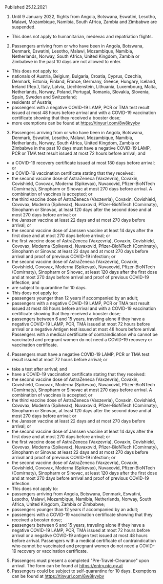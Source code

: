 Published 25.12.2021
1. Until 9 January 2022, flights from Angola, Botswana, Eswatini, Lesotho, Malawi, Mozambique, Namibia, South Africa, Zambia and Zimbabwe are suspended.
- This does not apply to humanitarian, medevac and repatriation flights.
2. Passengers arriving from or who have been in Angola, Botswana, Denmark, Eswatini, Lesotho, Malawi, Mozambique, Namibia, Netherlands, Norway, South Africa, United Kingdom, Zambia or Zimbabwe in the past 10 days are not allowed to enter.
- This does not apply to:
- nationals of Austria, Belgium, Bulgaria, Croatia, Cyprus, Czechia, Denmark, Estonia, Finland, France, Germany, Greece, Hungary, Iceland, Ireland (Rep.), Italy, Latvia, Liechtenstein, Lithuania, Luxembourg, Malta, Netherlands, Norway, Poland, Portugal, Romania, Slovakia, Slovenia, Spain, Sweden and Switzerland;
- residents of Austria;
- passengers with a negative COVID-19 LAMP, PCR or TMA test result issued at most 48 hours before arrival and with a COVID-19 vaccination certificate showing that they received a booster dose;
- more exemptions can be found at <a href="https://tinyurl.com/8w8kyybv">https://tinyurl.com/8w8kyybv</a>
3. Passengers arriving from or who have been in Angola, Botswana, Denmark, Eswatini, Lesotho, Malawi, Mozambique, Namibia, Netherlands, Norway, South Africa, United Kingdom, Zambia or Zimbabwe in the past 10 days must have a negative COVID-19 LAMP, PCR or TMA test result issued at most 72 hours before arrival; and
- a COVID-19 recovery certificate issued at most 180 days before arrival; or
- a COVID-19 vaccination certificate stating that they received:
- the second vaccine dose of AstraZeneca (Vaxzevria), Covaxin, Covishield, Covovax, Moderna (Spikevax), Nuvaxovid, Pfizer-BioNTech (Comirnaty), Sinopharm or Sinovac at most 270 days before arrival. A combination of vaccines is accepted; or
- the third vaccine dose of AstraZeneca (Vaxzevria), Covaxin, Covishield, Covovax, Moderna (Spikevax), Nuvaxovid, Pfizer-BioNTech (Comirnaty), Sinopharm or Sinovac, at least 120 days after the second dose and at most 270 days before arrival; or
- the Janssen vaccine at least 22 days and at most 270 days before arrival; or
- the second vaccine dose of Janssen vaccine at least 14 days after the first dose and at most 270 days before arrival; or
- the first vaccine dose of AstraZeneca (Vaxzevria), Covaxin, Covishield, Covovax, Moderna (Spikevax), Nuvaxovid, Pfizer-BioNTech (Comirnaty), Sinopharm or Sinovac at least 22 days and at most 270 days before arrival and proof of previous COVID-19 infection; or
- the second vaccine dose of AstraZeneca (Vaxzevria), Covaxin, Covishield, Covovax, Moderna (Spikevax), Nuvaxovid, Pfizer-BioNTech (Comirnaty), Sinopharm or Sinovac, at least 120 days after the first dose and at most 270 days before arrival and proof of previous COVID-19 infection; and
- are subject to quarantine for 10 days.
- This does not apply to:
- passengers younger than 12 years if accompanied by an adult;
- passengers with a negative COVID-19 LAMP, PCR or TMA test result issued at most 48 hours before arrival and with a COVID-19 vaccination certificate showing that they received a booster dose;
- passengers between 6 and 15 years, traveling alone if they have a negative COVID-19 LAMP, PCR, TMA issued at most 72 hours before arrival or a negative Antigen test issued at most 48 hours before arrival.
Passengers with a medical certificate of contraindication who cannot be vaccinated and pregnant women do not need a COVID-19 recovery or vaccination certificate.
4. Passengers must have a negative COVID-19 LAMP, PCR or TMA test result issued at most 72 hours before arrival; or
- take a test after arrival; and
- have a COVID-19 vaccination certificate stating that they received:
- the second vaccine dose of AstraZeneca (Vaxzevria), Covaxin, Covishield, Covovax, Moderna (Spikevax), Nuvaxovid, Pfizer-BioNTech (Comirnaty), Sinopharm or Sinovac at most 270 days before arrival. A combination of vaccines is accepted; or
- the third vaccine dose of AstraZeneca (Vaxzevria), Covaxin, Covishield, Covovax, Moderna (Spikevax), Nuvaxovid, Pfizer-BioNTech (Comirnaty), Sinopharm or Sinovac, at least 120 days after the second dose and at most 270 days before arrival; or
- the Janssen vaccine at least 22 days and at most 270 days before arrival; or
- the second vaccine dose of Janssen vaccine at least 14 days after the first dose and at most 270 days before arrival; or
- the first vaccine dose of AstraZeneca (Vaxzevria), Covaxin, Covishield, Covovax, Moderna (Spikevax), Nuvaxovid, Pfizer-BioNTech (Comirnaty), Sinopharm or Sinovac at least 22 days and at most 270 days before arrival and proof of previous COVID-19 infection; or
- the second vaccine dose of AstraZeneca (Vaxzevria), Covaxin, Covishield, Covovax, Moderna (Spikevax), Nuvaxovid, Pfizer-BioNTech (Comirnaty), Sinopharm or Sinovac, at least 120 days after the first dose and at most 270 days before arrival and proof of previous COVID-19 infection.
- This does not apply to:
- passengers arriving from Angola, Botswana, Denmark, Eswatini, Lesotho, Malawi, Mozambique, Namibia, Netherlands, Norway, South Africa, United Kingdom, Zambia or Zimbabwe;
- passengers younger than 12 years if accompanied by an adult;
- passengers with a COVID-19 vaccination certificate showing that they received a booster dose;
- passengers between 6 and 15 years, traveling alone if they have a negative COVID-19 LAMP, PCR, TMA issued at most 72 hours before arrival or a negative COVID-19 antigen test issued at most 48 hours before arrival.
Passengers with a medical certificate of contraindication who cannot be vaccinated and pregnant women do not need a COVID-19 recovery or vaccination certificate.
5. Passengers must present a completed "Pre-Travel-Clearance" upon arrival. The form can be found at <a href="https://entry.ptc.gv.at">https://entry.ptc.gv.at</a>
6. Passengers could be subject to self-quarantine for 10 days. Exemptions can be found at <a href="https://tinyurl.com/8w8kyybv">https://tinyurl.com/8w8kyybv</a>